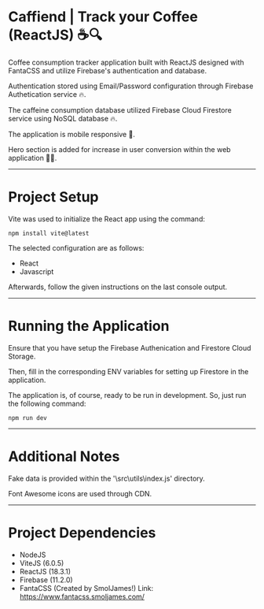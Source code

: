 # Caffiend | Track your Coffee (ReactJS) ☕🔍
Coffee consumption tracker application built with ReactJS designed with FantaCSS and utilize Firebase's authentication and database.

Authentication stored using Email/Password configuration through Firebase Authetication service 🔥.

The caffeine consumption database utilized Firebase Cloud Firestore service using NoSQL database 🔥.

The application is mobile responsive 📱.

Hero section is added for increase in user conversion within the web application 🙋‍♂️.

---

# Project Setup

Vite was used to initialize the React app using the command:

`npm install vite@latest`

The selected configuration are as follows:

* React
* Javascript

Afterwards, follow the given instructions on the last console output.

---

# Running the Application

Ensure that you have setup the Firebase Authenication and Firestore Cloud Storage.

Then, fill in the corresponding ENV variables for setting up Firestore in the application.

The application is, of course, ready to be run in development. So, just run the following command:

```
npm run dev
```

---

# Additional Notes

Fake data is provided within the '\src\utils\index.js' directory.

Font Awesome icons are used through CDN.

---

# Project Dependencies

* NodeJS
* ViteJS (6.0.5)
* ReactJS (18.3.1)
* Firebase (11.2.0)
* FantaCSS (Created by SmolJames!) Link: https://www.fantacss.smoljames.com/
